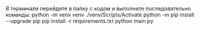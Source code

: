 В терминале перейдите в папку с кодом и выполните последовательно команды:
python -m venv venv
./venv/Scripts/Activate
python -m pip install --upgrade pip
pip install -r requirements.txt
python main.py
